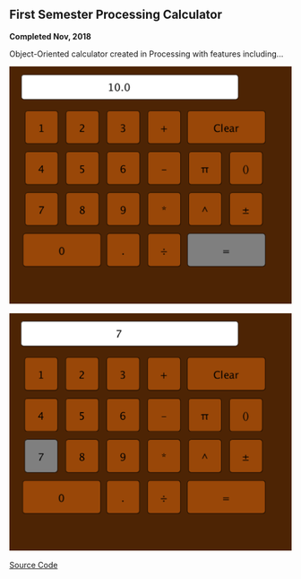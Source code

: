## First Semester Processing Calculator
**Completed Nov, 2018**

Object-Oriented calculator created in Processing with features including...

![Calculator Buttons](https://github.com/multirain/Portfolio/blob/master/Projects/Calculator/Images/CalcScreenshot1.png)

![Calculator Buttons](https://github.com/multirain/Portfolio/blob/master/Projects/Calculator/Images/CalcScreenshot.png)

[Source Code](https://github.com/multirain/Portfolio/blob/master/Projects/Calculator/Code/calc.zip)
